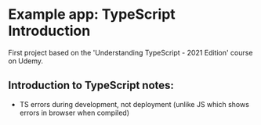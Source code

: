 # Example app: TypeScript Introduction

First project based on the 'Understanding TypeScript - 2021 Edition' course on Udemy.

## Introduction to TypeScript notes:

- TS errors during development, not deployment (unlike JS which shows errors in browser when compiled)
